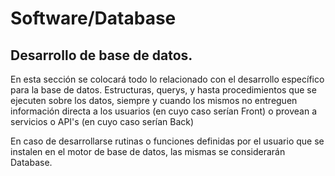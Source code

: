 
# Software/Database

## Desarrollo de base de datos.

En esta sección se colocará todo lo relacionado con el desarrollo específico para la base de datos. Estructuras, querys, y hasta procedimientos que se ejecuten sobre los datos, siempre y cuando los mismos no entreguen información directa a los usuarios (en cuyo caso serían Front) o provean a servicios o API's (en cuyo caso serían Back)

En caso de desarrollarse rutinas o funciones definidas por el usuario que se instalen en el motor de base de datos, las mismas se considerarán Database.
